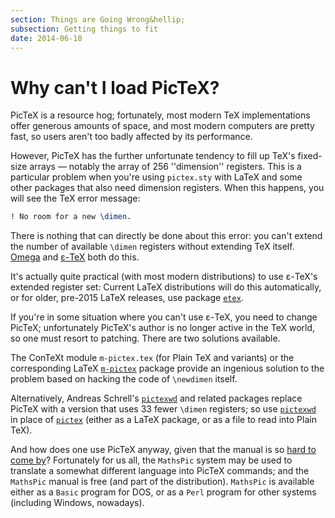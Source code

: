 ```yaml
---
section: Things are Going Wrong&hellip;
subsection: Getting things to fit
date: 2014-06-10
---
```

# Why can't I load PicTeX?

PicTeX is a resource hog; fortunately, most modern TeX
implementations offer generous amounts of space, and most modern
computers are pretty fast, so users aren't too badly affected by its
performance.

However, PicTeX has the further unfortunate tendency to fill up
TeX's fixed-size arrays&nbsp;&mdash; notably the array of 256 ''dimension''
registers.  This is a particular problem when you're using
`pictex.sty` with LaTeX and some other packages that also need
dimension registers.  When this happens, you will see the TeX error
message:
```latex
! No room for a new \dimen.
```
There is nothing that can directly be done about this error: you
can't extend the number of available `\dimen` registers without
extending TeX itself.
  [Omega](FAQ-omegaleph.md) and [&epsilon;-TeX](FAQ-etex.md) both do this.

It's actually quite practical (with most modern distributions) to use
&epsilon;-TeX's extended register set:  Current LaTeX distributions
will do this automatically, or for older, pre-2015 LaTeX
releases, use package [`etex`](https://ctan.org/pkg/etex).

If you're in some situation where you can't use &epsilon;-TeX, you need to change
PicTeX; unfortunately PicTeX's author is no longer active in the
TeX world, so one must resort to patching.  There are two solutions
available.

The ConTeXt module `m-pictex.tex` (for Plain TeX and
variants) or the corresponding LaTeX [`m-pictex`](https://ctan.org/pkg/m-pictex) package provide
an ingenious solution to the problem based on hacking the code of
`\newdimen` itself.

Alternatively, Andreas Schrell's [`pictexwd`](https://ctan.org/pkg/pictexwd) and related
packages replace PicTeX with a version that uses 33 fewer
`\dimen` registers; so use [`pictexwd`](https://ctan.org/pkg/pictexwd) in place of
[`pictex`](https://ctan.org/pkg/pictex) (either as a LaTeX package, or as a file to read
into Plain TeX).

And how does one use PicTeX anyway, given that the
manual is so [hard to come by](FAQ-docpictex.md)?
Fortunately for us all, the `MathsPic`
system may be used to translate a somewhat different language into
PicTeX commands; and the `MathsPic` manual is free (and
part of the distribution).  `MathsPic` is available either as
a `Basic` program for DOS, or as a `Perl`
program for other systems (including Windows, nowadays).

